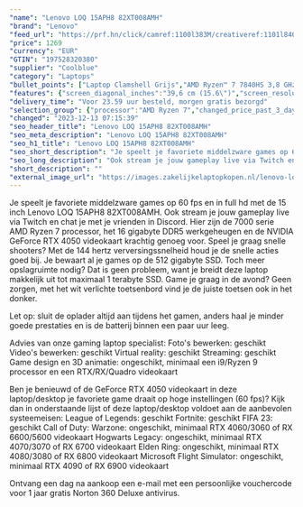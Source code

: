 ```yaml
---
"name": "Lenovo LOQ 15APH8 82XT008AMH"
"brand": "Lenovo"
"feed_url": "https://prf.hn/click/camref:1100l383M/creativeref:1101l84031/destination:https%3A%2F%2Fwww.coolblue.nl%2Fproduct%2F928815"
"price": 1269
"currency": "EUR"
"GTIN": "197528320380"
"supplier": "Coolblue"
"category": "Laptops"
"bullet_points": ["Laptop Clamshell Grijs","AMD Ryzen™ 7 7840HS 3,8 GHz","39,6 cm (15.6\") Full HD 1920 x 1080 Pixels IPS LED backlight 16:9","16 GB DDR5-SDRAM 5600 MHz 2 x 8 GB","512 GB SSD","NVIDIA GeForce RTX 4050 6 GB NVIDIA G-SYNC AMD Radeon 780M","Wi-Fi 6 (802.11ax) Ethernet LAN 100,1000 Mbit/s Bluetooth 5.1","Lithium-Polymeer (LiPo) 60 Wh 6,5 uur 170 W","Windows 11 Home 64-bit"]
"features": {"screen_diagonal_inches":"39,6 cm (15.6\")","screen_resolution":"1920 x 1080 Pixels","processor_family":"AMD Ryzen™ 7","memory_size":"16 GB","memory_type":"DDR5-SDRAM","total_storage_space":"512 GB","graphics_card":"NVIDIA GeForce RTX 4050","graphics_memory_size":"6 GB","operating_system":"Windows 11 Home","battery_capacity":"60 Wh","width":"359,6 mm","depth":"264,8 mm","weight":"2,4 kg"}
"delivery_time": "Voor 23.59 uur besteld, morgen gratis bezorgd"
"selection_group": {"processor":"AMD Ryzen 7","changed_price_past_3_days":false}
"changed": "2023-12-13 07:15:39"
"seo_header_title": "Lenovo LOQ 15APH8 82XT008AMH"
"seo_meta_description": "Lenovo LOQ 15APH8 82XT008AMH"
"seo_h1_title": "Lenovo LOQ 15APH8 82XT008AMH"
"seo_short_description": "Je speelt je favoriete middelzware games op 60 fps en in full hd met de 15 inch Lenovo LOQ 15APH8 82XT008AMH."
"seo_long_description": "Ook stream je jouw gameplay live via Twitch en chat je met je vrienden in Discord. Hier zijn de 7000 serie AMD Ryzen 7 processor, het 16 gigabyte DDR5 werkgeheugen en de NVIDIA GeForce RTX 4050 videokaart krachtig genoeg voor. Speel je graag snelle shooters? Met de 144 hertz verversingssnelheid houd je de snelle acties goed bij. Je bewaart al je games op de 512 gigabyte SSD. Toch meer opslagruimte nodig? Dat is geen probleem, want je breidt deze laptop makkelijk uit tot maximaal 1 terabyte SSD. Game je graag in de avond? Geen zorgen, met het wit verlichte toetsenbord vind je de juiste toetsen ook in het donker. \r\n\r\nLet op: sluit de oplader altijd aan tijdens het gamen, anders haal je minder goede prestaties en is de batterij binnen een paar uur leeg. \r\n\r\nAdvies van onze gaming laptop specialist:\r\nFoto's bewerken: geschikt\r\nVideo's bewerken: geschikt\r\nVirtual reality: geschikt\r\nStreaming: geschikt\r\nGame design en 3D animatie: ongeschikt, minimaal een i9/Ryzen 9 processor en een RTX/RX/Quadro videokaart\r\n\r\nBen je benieuwd of de GeForce RTX 4050 videokaart in deze laptop/desktop je favoriete game draait op hoge instellingen (60 fps)? Kijk dan in onderstaande lijst of deze laptop/desktop voldoet aan de aanbevolen systeemeisen:\r\nLeague of Legends: geschikt\r\nFortnite: geschikt\r\nFIFA 23: geschikt\r\nCall of Duty: Warzone: ongeschikt, minimaal RTX 4060/3060 of RX 6600/5600 videokaart\r\nHogwarts Legacy: ongeschikt, minimaal RTX 4070/3070 of RX 6700 videokaart\r\nElden Ring: ongeschikt, minimaal RTX 4080/3080 of RX 6800 videokaart\r\nMicrosoft Flight Simulator: ongeschikt, minimaal RTX 4090 of RX 6900 videokaart\r\n\r\nOntvang een dag na aankoop een e-mail met een persoonlijke vouchercode voor 1 jaar gratis Norton 360 Deluxe antivirus."
"short_description": ""
"external_image_url": "https://images.zakelijkelaptopkopen.nl/lenovo-loq-15aph8-82xt008amh.webp"
---
```


Je speelt je favoriete middelzware games op 60 fps en in full hd met de 15 inch Lenovo LOQ 15APH8 82XT008AMH. Ook stream je jouw gameplay live via Twitch en chat je met je vrienden in Discord. Hier zijn de 7000 serie AMD Ryzen 7 processor, het 16 gigabyte DDR5 werkgeheugen en de NVIDIA GeForce RTX 4050 videokaart krachtig genoeg voor. Speel je graag snelle shooters? Met de 144 hertz verversingssnelheid houd je de snelle acties goed bij. Je bewaart al je games op de 512 gigabyte SSD. Toch meer opslagruimte nodig? Dat is geen probleem, want je breidt deze laptop makkelijk uit tot maximaal 1 terabyte SSD. Game je graag in de avond? Geen zorgen, met het wit verlichte toetsenbord vind je de juiste toetsen ook in het donker.

Let op: sluit de oplader altijd aan tijdens het gamen, anders haal je minder goede prestaties en is de batterij binnen een paar uur leeg.

Advies van onze gaming laptop specialist:
Foto's bewerken: geschikt
Video's bewerken: geschikt
Virtual reality: geschikt
Streaming: geschikt
Game design en 3D animatie: ongeschikt, minimaal een i9/Ryzen 9 processor en een RTX/RX/Quadro videokaart

Ben je benieuwd of de GeForce RTX 4050 videokaart in deze laptop/desktop je favoriete game draait op hoge instellingen (60 fps)? Kijk dan in onderstaande lijst of deze laptop/desktop voldoet aan de aanbevolen systeemeisen:
League of Legends: geschikt
Fortnite: geschikt
FIFA 23: geschikt
Call of Duty: Warzone: ongeschikt, minimaal RTX 4060/3060 of RX 6600/5600 videokaart
Hogwarts Legacy: ongeschikt, minimaal RTX 4070/3070 of RX 6700 videokaart
Elden Ring: ongeschikt, minimaal RTX 4080/3080 of RX 6800 videokaart
Microsoft Flight Simulator: ongeschikt, minimaal RTX 4090 of RX 6900 videokaart

Ontvang een dag na aankoop een e-mail met een persoonlijke vouchercode voor 1 jaar gratis Norton 360 Deluxe antivirus.